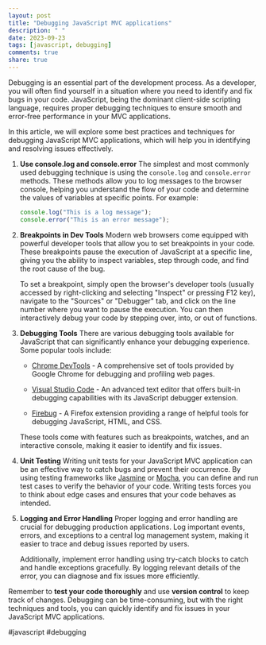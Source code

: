 ```yaml
---
layout: post
title: "Debugging JavaScript MVC applications"
description: " "
date: 2023-09-23
tags: [javascript, debugging]
comments: true
share: true
---
```


Debugging is an essential part of the development process. As a developer, you will often find yourself in a situation where you need to identify and fix bugs in your code. JavaScript, being the dominant client-side scripting language, requires proper debugging techniques to ensure smooth and error-free performance in your MVC applications.

In this article, we will explore some best practices and techniques for debugging JavaScript MVC applications, which will help you in identifying and resolving issues effectively.

1. **Use console.log and console.error**
   The simplest and most commonly used debugging technique is using the `console.log` and `console.error` methods. These methods allow you to log messages to the browser console, helping you understand the flow of your code and determine the values of variables at specific points. For example:

   ```javascript
   console.log("This is a log message");
   console.error("This is an error message");
   ```

2. **Breakpoints in Dev Tools**
   Modern web browsers come equipped with powerful developer tools that allow you to set breakpoints in your code. These breakpoints pause the execution of JavaScript at a specific line, giving you the ability to inspect variables, step through code, and find the root cause of the bug.

   To set a breakpoint, simply open the browser's developer tools (usually accessed by right-clicking and selecting "Inspect" or pressing F12 key), navigate to the "Sources" or "Debugger" tab, and click on the line number where you want to pause the execution. You can then interactively debug your code by stepping over, into, or out of functions.

3. **Debugging Tools**
   There are various debugging tools available for JavaScript that can significantly enhance your debugging experience. Some popular tools include:

   - [Chrome DevTools](https://developers.google.com/web/tools/chrome-devtools) - A comprehensive set of tools provided by Google Chrome for debugging and profiling web pages.

   - [Visual Studio Code](https://code.visualstudio.com/) - An advanced text editor that offers built-in debugging capabilities with its JavaScript debugger extension.

   - [Firebug](https://getfirebug.com/) - A Firefox extension providing a range of helpful tools for debugging JavaScript, HTML, and CSS.

   These tools come with features such as breakpoints, watches, and an interactive console, making it easier to identify and fix issues.

4. **Unit Testing**
   Writing unit tests for your JavaScript MVC application can be an effective way to catch bugs and prevent their occurrence. By using testing frameworks like [Jasmine](https://jasmine.github.io/) or [Mocha](https://mochajs.org/), you can define and run test cases to verify the behavior of your code. Writing tests forces you to think about edge cases and ensures that your code behaves as intended.

5. **Logging and Error Handling**
   Proper logging and error handling are crucial for debugging production applications. Log important events, errors, and exceptions to a central log management system, making it easier to trace and debug issues reported by users.

   Additionally, implement error handling using try-catch blocks to catch and handle exceptions gracefully. By logging relevant details of the error, you can diagnose and fix issues more efficiently.

Remember to **test your code thoroughly** and use **version control** to keep track of changes. Debugging can be time-consuming, but with the right techniques and tools, you can quickly identify and fix issues in your JavaScript MVC applications.

#javascript #debugging